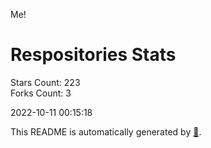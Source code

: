 Me!

# Respositories Stats
Stars Count: 223  
Forks Count: 3

2022-10-11 00:15:18  

This README is automatically generated by [🐰](https://github.com/rnitta/rnitta).
